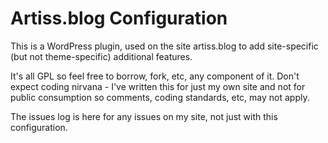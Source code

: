 # Artiss.blog Configuration

This is a WordPress plugin, used on the site artiss.blog to add site-specific (but not theme-specific) additional features.

It's all GPL so feel free to borrow, fork, etc, any component of it. Don't expect coding nirvana - I've written this for just my own site and not for public consumption so comments, coding standards, etc, may not apply.

The issues log is here for any issues on my site, not just with this configuration.